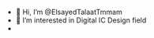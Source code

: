 - 👋 Hi, I’m @ElsayedTalaatTmmam
- 👀 I’m interested in Digital IC Design field
- 

<!---
ElsayedTalaatTmmam/ElsayedTalaatTmmam is a ✨ special ✨ repository because its `README.md` (this file) appears on your GitHub profile.
You can click the Preview link to take a look at your changes.
--->
